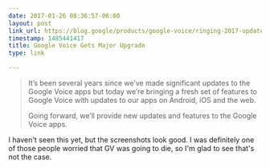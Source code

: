 ```yaml
---
date: 2017-01-26 08:36:57-06:00
layout: post
link_url: https://blog.google/products/google-voice/ringing-2017-updates-our-google-voice-apps/
timestamp: 1485441417
title: Google Voice Gets Major Upgrade
type: link

---
```

> It’s been several years since we’ve made significant updates to the Google Voice apps but today we’re bringing a fresh set of features to Google Voice with updates to our apps on Android, iOS and the web.
>
> Going forward, we’ll provide new updates and features to the Google Voice apps.

I haven't seen this yet, but the screenshots look good. I was definitely one of those people worried that GV was going to die, so I'm glad to see that's not the case.